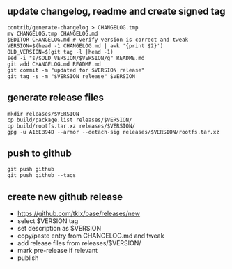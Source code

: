 ## update changelog, readme and create signed tag

```
contrib/generate-changelog > CHANGELOG.tmp
mv CHANGELOG.tmp CHANGELOG.md
$EDITOR CHANGELOG.md # verify version is correct and tweak 
VERSION=$(head -1 CHANGELOG.md | awk '{print $2}')
OLD_VERSION=$(git tag -l |head -1)
sed -i "s/$OLD_VERSION/$VERSION/g" README.md
git add CHANGELOG.md README.md
git commit -m "updated for $VERSION release"
git tag -s -m "$VERSION release" $VERSION
```

## generate release files

```
mkdir releases/$VERSION
cp build/package.list releases/$VERSION/
cp build/rootfs.tar.xz releases/$VERSION/
gpg -u A16EB94D --armor --detach-sig releases/$VERSION/rootfs.tar.xz
```

## push to github

```
git push github
git push github --tags
```

## create new github release

- https://github.com/tklx/base/releases/new
- select $VERSION tag
- set description as $VERSION
- copy/paste entry from CHANGELOG.md and tweak
- add release files from releases/$VERSION/
- mark pre-release if relevant
- publish

